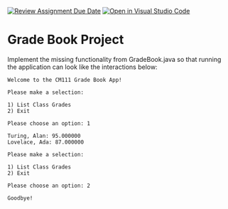 [![Review Assignment Due Date](https://classroom.github.com/assets/deadline-readme-button-22041afd0340ce965d47ae6ef1cefeee28c7c493a6346c4f15d667ab976d596c.svg)](https://classroom.github.com/a/wbdwibXK)
[![Open in Visual Studio Code](https://classroom.github.com/assets/open-in-vscode-2e0aaae1b6195c2367325f4f02e2d04e9abb55f0b24a779b69b11b9e10269abc.svg)](https://classroom.github.com/online_ide?assignment_repo_id=17008570&assignment_repo_type=AssignmentRepo)
# Grade Book Project

Implement the missing functionality from GradeBook.java so that running the application can look like the interactions below:

	Welcome to the CM111 Grade Book App!
	
	Please make a selection:
	
	1) List Class Grades
	2) Exit
	
	Please choose an option: 1
	
	Turing, Alan: 95.000000
	Lovelace, Ada: 87.000000
	
	Please make a selection:
	
	1) List Class Grades
	2) Exit
	
	Please choose an option: 2
	
	Goodbye!
